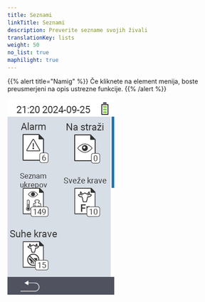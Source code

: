```yaml
---
title: Seznami
linkTitle: Seznami
description: Preverite sezname svojih živali
translationKey: lists
weight: 50
no_list: true
maphilight: true
---
```

{{% alert title="Namig" %}}
Če kliknete na element menija, boste preusmerjeni na opis ustrezne funkcije.
{{% /alert %}}

<img src="images/lists.png" alt="VitalControl Novo na kmetiji" title="Novo na kmetiji" usemap="#workmap" class="maphilight" />

<map name="workmap">
  <area shape="rect" coords="3,40,116,160" alt="Seznam alarmov" title="Preverite svoj seznam alarmov&#10;Klik z miško: odpri dokumentacijo" href="/sl/docs/lists/alarm/">
  <area shape="rect" coords="3,160,116,280" alt="Seznam akcij" title="Preverite svoj seznam akcij&#10;Klik z miško: odpri dokumentacijo" href="/sl/docs/lists/actions/">
  <area shape="rect" coords="3,280,116,399" alt="Seznam suhih krav" title="Preverite svoj seznam suhih krav&#10;Klik z miško: odpri dokumentacijo" href="/sl/docs/lists/dry-cows/">

  <area shape="rect" coords="116,40,230,160" alt="Seznam opazovanja" title="Preverite svoj seznam opazovanja&#10;Klik z miško: odpri dokumentacijo" href="/sl/docs/lists/on-watch/">
  <area shape="rect" coords="116,160,230,280" alt="Sveže krave" title="Preverite svoj seznam svežih krav&#10;Klik z miško: odpri dokumentacijo" href="/sl/docs/lists/fresh-cows/">

  <area shape="rect" coords="2,401,115,438" alt="Nazaj" title="Skoči nazaj za eno raven" href="/sl/docs/menu/mainmenu/">
</map>
